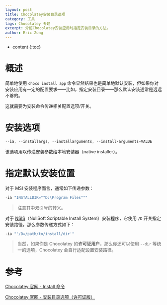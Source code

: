 ```yaml
---
layout: post
title: Chocolatey安装目录选项
category: 工具
tags: Chocolatey 专题
excerpt: 介绍Chocolatey安装应用时指定安装目录的方法。
author: Eric Zong
---
```


* content
{:toc}

# 概述

简单地使用 `choco install app` 命令显然结果也是简单地默认安装，但如果你对安装应用有一定的配置要求——比如，指定安装目录——那么默认安装通常是远远不够的。

这就需要为安装命令传递相关配置选项/开关。

# 安装选项

```powershell
--ia, --installargs, --installarguments, --install-arguments=VALUE
```

该选项用以传递安装参数给本地安装器（native installer）。

# 指定默认安装位置

对于 MSI 安装程序而言，通常如下传递参数：

```powershell
-ia "INSTALLDIR=""D:\Program Files"""
```

> 注意其中双引号的转义。

对于 [NSIS](http://nsis.sourceforge.net/Main_Page)（NullSoft Scriptable Install System）安装程序，它使用 `/D` 开关指定安装路径，那么参数传递方式如下：

```powershell
-ia "'/D=/path/to/install/dir'"
```

> 当然，如果你是 Chocolatey 的**许可证用户**，那么你还可以使用 `--dir` 等统一的选项，Chocolatey 会自行适配设置安装路径。

# 参考

[Chocolatey 官网 - Install 命令](https://chocolatey.org/docs/commands-install)

[Chocolatey 官网 - 安装目录选项（许可证版）](https://chocolatey.org/docs/features-install-directory-override)

